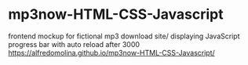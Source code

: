 # mp3now-HTML-CSS-Javascript
frontend mockup for fictional mp3 download site/ displaying JavaScript progress bar with auto reload after 3000
 https://alfredomolina.github.io/mp3now-HTML-CSS-Javascript/

